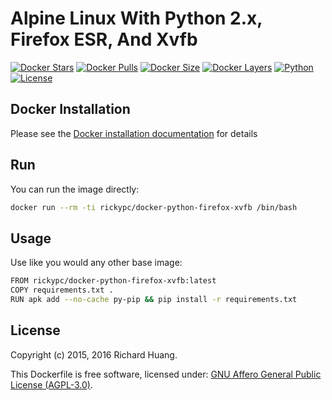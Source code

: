 Alpine Linux With Python 2.x, Firefox ESR, And Xvfb
===================================================

<a target="_blank" href="https://goo.gl/owFC4P">![Docker Stars](https://img.shields.io/docker/stars/rickypc/docker-python-firefox-xvfb.svg)</a>
<a target="_blank" href="https://goo.gl/owFC4P">![Docker Pulls](https://img.shields.io/docker/pulls/rickypc/docker-python-firefox-xvfb.svg)</a>
<a target="_blank" href="https://goo.gl/owFC4P">![Docker Size](https://img.shields.io/imagelayers/image-size/rickypc/docker-python-firefox-xvfb/latest.svg)</a>
<a target="_blank" href="https://goo.gl/owFC4P">![Docker Layers](https://img.shields.io/imagelayers/layers/rickypc/docker-python-firefox-xvfb/latest.svg)</a>
<a target="_blank" href="https://goo.gl/sXzgao">![Python](https://img.shields.io/pypi/pyversions/robotframework-extendedselenium2library.svg)</a>
<a target="_blank" href="http://goo.gl/LOMJeU">![License](https://img.shields.io/pypi/l/robotframework-extendedselenium2library.svg)</a>

Docker Installation
-------------------
Please see the [Docker installation documentation](https://docs.docker.com/installation/) for details

Run
---
You can run the image directly:

```bash
docker run --rm -ti rickypc/docker-python-firefox-xvfb /bin/bash
```

Usage
-----
Use like you would any other base image:

```bash
FROM rickypc/docker-python-firefox-xvfb:latest
COPY requirements.txt .
RUN apk add --no-cache py-pip && pip install -r requirements.txt
```

License
-------
Copyright (c) 2015, 2016 Richard Huang.

This Dockerfile is free software, licensed under: [GNU Affero General Public License (AGPL-3.0)](http://www.gnu.org/licenses/agpl-3.0.en.html).
